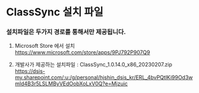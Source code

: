 # ClassSync 설치 파일
### 설치파일은 두가지 경로를 통해서만 제공됩니다.

1. Microsoft Store 에서 설치   
 https://www.microsoft.com/store/apps/9PJ792P907Q9   
 
2. 개발사가 제공하는 설치파일 : ClassSync_1.0.14.0_x86_20230207.zip    
https://dsis-my.sharepoint.com/:u:/g/personal/hjshin_dsis_kr/ERL_4bvPQtlKi99Od3wmld4B3r5LSLMByVEdOobXoLxV0Q?e=Mjzuic   
